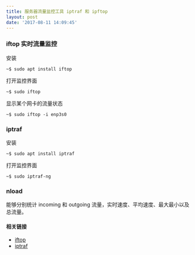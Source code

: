```yaml
---
title: 服务器流量监控工具 iptraf 和 ipftop
layout: post
date: '2017-08-11 14:09:45'
---
```


### iftop 实时流量监控

安装
```
~$ sudo apt install iftop
```

打开监控界面
```
~$ sudo iftop
```

显示某个网卡的流量状态
```
~$ sudo iftop -i enp3s0
```

### iptraf

安装
```
~$ sudo apt install iptraf
```

打开监控界面
```
~$ sudo iptraf-ng
```

### nload

能够分别统计 incoming 和 outgoing 流量，实时速度、平均速度、最大最小以及总流量。

#### 相关链接

* [iftop](http://www.ex-parrot.com/pdw/iftop/)
* [iptraf](http://iptraf.seul.org/)